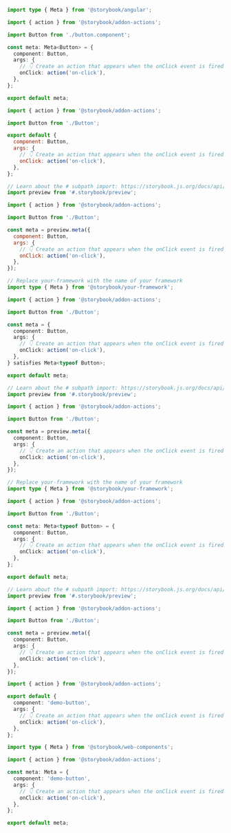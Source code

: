 ```ts filename="Button.stories.ts" renderer="angular" language="ts"
import type { Meta } from '@storybook/angular';

import { action } from '@storybook/addon-actions';

import Button from './button.component';

const meta: Meta<Button> = {
  component: Button,
  args: {
    // 👇 Create an action that appears when the onClick event is fired
    onClick: action('on-click'),
  },
};

export default meta;
```

```js filename="Button.stories.js" renderer="common" language="js" tabTitle="CSF 3"
import { action } from '@storybook/addon-actions';

import Button from './Button';

export default {
  component: Button,
  args: {
    // 👇 Create an action that appears when the onClick event is fired
    onClick: action('on-click'),
  },
};
```

```js filename="Button.stories.js" renderer="react" language="js" tabTitle="CSF Next 🧪"
// Learn about the # subpath import: https://storybook.js.org/docs/api/csf/csf-factories#subpath-imports
import preview from '#.storybook/preview';

import { action } from '@storybook/addon-actions';

import Button from './Button';

const meta = preview.meta({
  component: Button,
  args: {
    // 👇 Create an action that appears when the onClick event is fired
    onClick: action('on-click'),
  },
});
```

```ts filename="Button.stories.ts" renderer="common" language="ts-4-9" tabTitle="CSF 3"
// Replace your-framework with the name of your framework
import type { Meta } from '@storybook/your-framework';

import { action } from '@storybook/addon-actions';

import Button from './Button';

const meta = {
  component: Button,
  args: {
    // 👇 Create an action that appears when the onClick event is fired
    onClick: action('on-click'),
  },
} satisfies Meta<typeof Button>;

export default meta;
```

```ts filename="Button.stories.ts" renderer="react" language="ts-4-9" tabTitle="CSF Next 🧪"
// Learn about the # subpath import: https://storybook.js.org/docs/api/csf/csf-factories#subpath-imports
import preview from '#.storybook/preview';

import { action } from '@storybook/addon-actions';

import Button from './Button';

const meta = preview.meta({
  component: Button,
  args: {
    // 👇 Create an action that appears when the onClick event is fired
    onClick: action('on-click'),
  },
});
```

```ts filename="Button.stories.ts" renderer="common" language="ts" tabTitle="CSF 3"
// Replace your-framework with the name of your framework
import type { Meta } from '@storybook/your-framework';

import { action } from '@storybook/addon-actions';

import Button from './Button';

const meta: Meta<typeof Button> = {
  component: Button,
  args: {
    // 👇 Create an action that appears when the onClick event is fired
    onClick: action('on-click'),
  },
};

export default meta;
```

```ts filename="Button.stories.ts" renderer="react" language="ts" tabTitle="CSF Next 🧪"
// Learn about the # subpath import: https://storybook.js.org/docs/api/csf/csf-factories#subpath-imports
import preview from '#.storybook/preview';

import { action } from '@storybook/addon-actions';

import Button from './Button';

const meta = preview.meta({
  component: Button,
  args: {
    // 👇 Create an action that appears when the onClick event is fired
    onClick: action('on-click'),
  },
});
```

```ts filename="Button.stories.js" renderer="web-components" language="js"
import { action } from '@storybook/addon-actions';

export default {
  component: 'demo-button',
  args: {
    // 👇 Create an action that appears when the onClick event is fired
    onClick: action('on-click'),
  },
};
```

```ts filename="Button.stories.ts" renderer="web-components" language="ts"
import type { Meta } from '@storybook/web-components';

import { action } from '@storybook/addon-actions';

const meta: Meta = {
  component: 'demo-button',
  args: {
    // 👇 Create an action that appears when the onClick event is fired
    onClick: action('on-click'),
  },
};

export default meta;
```
